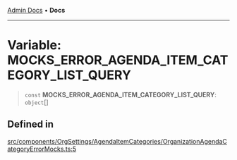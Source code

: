 [Admin Docs](/) • **Docs**

***

# Variable: MOCKS\_ERROR\_AGENDA\_ITEM\_CATEGORY\_LIST\_QUERY

> `const` **MOCKS\_ERROR\_AGENDA\_ITEM\_CATEGORY\_LIST\_QUERY**: `object`[]

## Defined in

[src/components/OrgSettings/AgendaItemCategories/OrganizationAgendaCategoryErrorMocks.ts:5](https://github.com/PalisadoesFoundation/talawa-admin/blob/main/src/components/OrgSettings/AgendaItemCategories/OrganizationAgendaCategoryErrorMocks.ts#L5)
